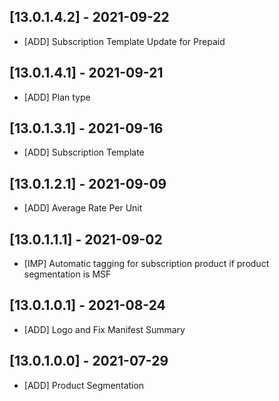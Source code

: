 ## [13.0.1.4.2] - 2021-09-22
- [ADD] Subscription Template Update for Prepaid

## [13.0.1.4.1] - 2021-09-21
- [ADD] Plan type

## [13.0.1.3.1] - 2021-09-16
- [ADD] Subscription Template

## [13.0.1.2.1] - 2021-09-09
- [ADD] Average Rate Per Unit

## [13.0.1.1.1] - 2021-09-02
- [IMP] Automatic tagging for subscription product if product segmentation is MSF

## [13.0.1.0.1] - 2021-08-24
- [ADD] Logo and Fix Manifest Summary

## [13.0.1.0.0] - 2021-07-29
- [ADD] Product Segmentation







